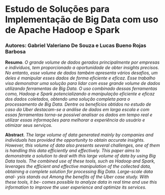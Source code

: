 # Estudo de Soluções para Implementação de Big Data com uso de Apache Hadoop e Spark
### Autores: Gabriel Valeriano De Souza e Lucas Bueno Rojas Barbosa

**Resumo**.
*O grande volume de dados gerados principalmente por empresas e 
indivíduos, tem proporcionado a oportunidade de obter insights precisos. No 
entanto, esse volume de dados também apresenta vários desafios, um deles é 
manipular  esses  dados  de  forma  eficiente  e  eficaz.  Esse  trabalho  visa 
demonstrar  uma  solução  para  lidar  com  esse  grande  volume  de  dados 
utilizando  ferramentas  de  Big  Data.  O  uso  combinado  dessas  ferramentas 
como, Hadoop e Spark potencializando a manipulação eficiente e eficaz dos 
dados coletados, obtendo uma solução completa para o processamento de Big 
Data. Dentre os benefícios obtidos no estudo de caso da Uber destacam-se a 
análise de dados em larga escala e com essas ferramentas torna-se possível 
analisar os dados em tempo real e utilizar essas informações para melhorar a 
experiência do usuário e otimizar seus serviços.*

**Abstract**.
*The large volume of data generated mainly by companies and individuals 
has provided the opportunity to obtain accurate  insights. However, this volume of 
data also presents several challenges, one of them is handling this data efficiently 
and  effectively.  This  paper  aims  to  demonstrate  a  solution  to  deal  with  this  large 
volume  of  data  by  using  Big  Data  tools.  The  combined  use  of  these  tools,  such  as 
Hadoop and Spark, leverages the efficient and effective manipulation of the collected 
data, obtaining a complete solution for processing Big Data. Large-scale data anal-
ysis  stands  out  Among  the  benefits  of  the  Uber  case  study.  With  these  tools,  it  be-
comes possible to analyze data in real time and use this information to improve the 
user experience and optimize its services.*  
